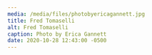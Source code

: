 ```yaml
---
media: /media/files/photobyericagannett.jpg
title: Fred Tomaselli
alt: Fred Tomaselli
caption: Photo by Erica Gannett
date: 2020-10-28 12:43:00 -0500
---
```

